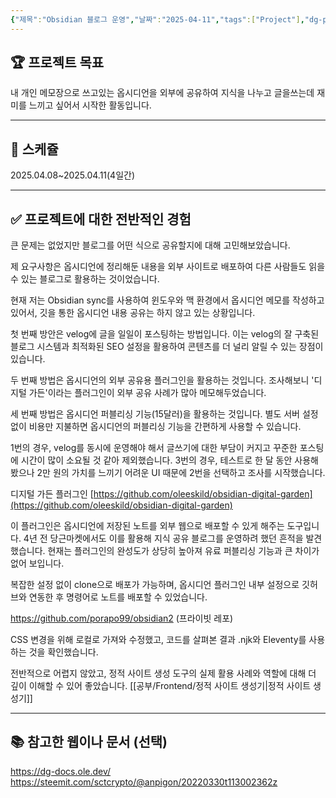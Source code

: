 ```yaml
---
{"제목":"Obsidian 블로그 운영","날짜":"2025-04-11","tags":["Project"],"dg-publish":true,"permalink":"/프로젝트/Obsidian 블로그 운영/","dgPassFrontmatter":true,"updated":"2025-04-28T12:12:19.514+09:00"}
---
```


## 🏆 프로젝트 목표 

내 개인 메모장으로 쓰고있는 옵시디언을 외부에 공유하여 지식을 나누고 글을쓰는데 재미를 느끼고 싶어서 시작한 활동입니다.

---
## 📅  스케쥴 

2025.04.08~2025.04.11(4일간)

---
## ✅ 프로젝트에 대한 전반적인 경험

큰 문제는 없었지만 블로그를 어떤 식으로 공유할지에 대해 고민해보았습니다.

제 요구사항은 옵시디언에 정리해둔 내용을 외부 사이트로 배포하여 다른 사람들도 읽을 수 있는 블로그로 활용하는 것이었습니다.

현재 저는 Obsidian sync를 사용하여 윈도우와 맥 환경에서 옵시디언 메모를 작성하고 있어서, 깃을 통한 옵시디언 내용 공유는 하지 않고 있는 상황입니다.

첫 번째 방안은 velog에 글을 일일이 포스팅하는 방법입니다. 이는 velog의 잘 구축된 블로그 시스템과 최적화된 SEO 설정을 활용하여 콘텐츠를 더 널리 알릴 수 있는 장점이 있습니다.

두 번째 방법은 옵시디언의 외부 공유용 플러그인을 활용하는 것입니다. 조사해보니 '디지털 가든'이라는 플러그인이 외부 공유 사례가 많아 메모해두었습니다.

세 번째 방법은 옵시디언 퍼블리싱 기능(15달러)을 활용하는 것입니다. 별도 서버 설정 없이 비용만 지불하면 옵시디언의 퍼블리싱 기능을 간편하게 사용할 수 있습니다.

1번의 경우, velog를 동시에 운영해야 해서 글쓰기에 대한 부담이 커지고 꾸준한 포스팅에 시간이 많이 소요될 것 같아 제외했습니다. 3번의 경우, 테스트로 한 달 동안 사용해봤으나 2만 원의 가치를 느끼기 어려운 UI 때문에 2번을 선택하고 조사를 시작했습니다.

디지털 가든 플러그인 [https://github.com/oleeskild/obsidian-digital-garden](https://github.com/oleeskild/obsidian-digital-garden)

이 플러그인은 옵시디언에 저장된 노트를 외부 웹으로 배포할 수 있게 해주는 도구입니다. 4년 전 당근마켓에서도 이를 활용해 지식 공유 블로그를 운영하려 했던 흔적을 발견했습니다. 현재는 플러그인의 완성도가 상당히 높아져 유료 퍼블리싱 기능과 큰 차이가 없어 보입니다.

복잡한 설정 없이 clone으로 배포가 가능하며, 옵시디언 플러그인 내부 설정으로 깃허브와 연동한 후 명령어로 노트를 배포할 수 있었습니다.

https://github.com/porapo99/obsidian2 (프라이빗 레포)

CSS 변경을 위해 로컬로 가져와 수정했고, 코드를 살펴본 결과 .njk와 Eleventy를 사용하는 것을 확인했습니다. 

전반적으로 어렵지 않았고, 정적 사이트 생성 도구의 실제 활용 사례와 역할에 대해 더 깊이 이해할 수 있어 좋았습니다. [[공부/Frontend/정적 사이트 생성기\|정적 사이트 생성기]]

---
## 📚 참고한 웹이나 문서 (선택)

https://dg-docs.ole.dev/
https://steemit.com/sctcrypto/@anpigon/20220330t113002362z
